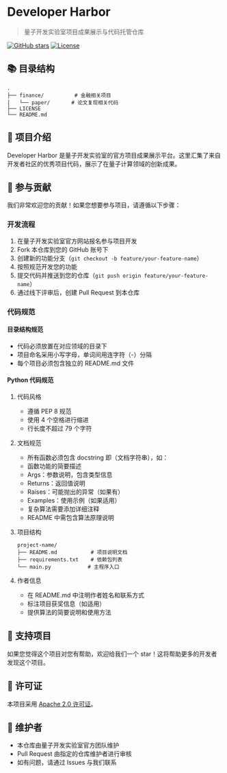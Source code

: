 # Developer Harbor
> 量子开发实验室项目成果展示与代码托管仓库

[![GitHub stars](https://img.shields.io/github/stars/QBosonCommunity/Developer-harbor)](https://github.com/QBosonCommunity/Developer-harbor/stargazers)
[![License](https://img.shields.io/badge/License-Apache%202.0-blue.svg)](https://opensource.org/licenses/Apache-2.0)

## 📚 目录结构

```
.
├── finance/          # 金融相关项目
│   └── paper/       # 论文复现相关代码
├── LICENSE
└── README.md
```

## 🎯 项目介绍

Developer Harbor 是量子开发实验室的官方项目成果展示平台。这里汇集了来自开发者社区的优秀项目代码，展示了在量子计算领域的创新成果。

## 🚀 参与贡献

我们非常欢迎您的贡献！如果您想要参与项目，请遵循以下步骤：

### 开发流程

1. 在量子开发实验室官方网站报名参与项目开发
2. Fork 本仓库到您的 GitHub 账号下
3. 创建新的功能分支（`git checkout -b feature/your-feature-name`）
4. 按照规范开发您的功能
5. 提交代码并推送到您的仓库（`git push origin feature/your-feature-name`）
6. 通过线下评审后，创建 Pull Request 到本仓库

### 代码规范

#### 目录结构规范
- 代码必须放置在对应领域的目录下
- 项目命名采用小写字母，单词间用连字符（-）分隔
- 每个项目必须包含独立的 README.md 文件

#### Python 代码规范
1. 代码风格
   - 遵循 PEP 8 规范
   - 使用 4 个空格进行缩进
   - 行长度不超过 79 个字符

2. 文档规范
   - 所有函数必须包含 docstring 即（文档字符串），如：
    - 函数功能的简要描述
    - Args：参数说明，包含类型信息
    - Returns：返回值说明
    - Raises：可能抛出的异常（如果有）
    - Examples：使用示例（如果适用）
   - 复杂算法需要添加详细注释
   - README 中需包含算法原理说明

3. 项目结构
   ```
   project-name/
   ├── README.md           # 项目说明文档
   ├── requirements.txt    # 依赖包列表
   └── main.py            # 主程序入口
   ```

4. 作者信息
   - 在 README.md 中注明作者姓名和联系方式
   - 标注项目获奖信息（如适用）
   - 提供算法的简要说明和使用方法

## 🌟 支持项目

如果您觉得这个项目对您有帮助，欢迎给我们一个 star！这将帮助更多的开发者发现这个项目。

## 📄 许可证

本项目采用 [Apache 2.0 许可证](LICENSE)。

## 🤝 维护者

- 本仓库由量子开发实验室官方团队维护
- Pull Request 由指定的仓库维护者进行审核
- 如有问题，请通过 Issues 与我们联系